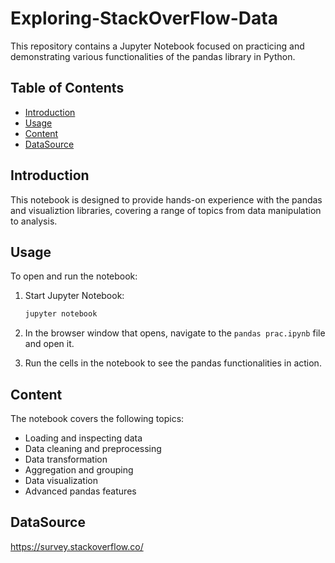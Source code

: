 # Exploring-StackOverFlow-Data

This repository contains a Jupyter Notebook focused on practicing and demonstrating various functionalities of the pandas library in Python.

## Table of Contents

- [Introduction](#introduction)
- [Usage](#usage)
- [Content](#content)
- [DataSource](#datasource)

## Introduction

This notebook is designed to provide hands-on experience with the pandas and visualiztion libraries, covering a range of topics from data manipulation to analysis.

## Usage

To open and run the notebook:

1. Start Jupyter Notebook:

    ```bash
    jupyter notebook
    ```

2. In the browser window that opens, navigate to the `pandas prac.ipynb` file and open it.

3. Run the cells in the notebook to see the pandas functionalities in action.

## Content

The notebook covers the following topics:

- Loading and inspecting data
- Data cleaning and preprocessing
- Data transformation
- Aggregation and grouping
- Data visualization
- Advanced pandas features

## DataSource
https://survey.stackoverflow.co/



